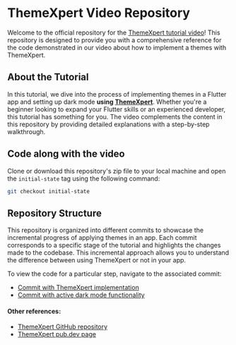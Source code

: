 # ThemeXpert Video Repository
Welcome to the official repository for the [ThemeXpert tutorial video](https://www.youtube.com/watch?v=Py2XlWyfR78)!
This repository is designed to provide you with a comprehensive reference for the code demonstrated in our video about how to implement a themes with ThemeXpert.

## About the Tutorial
In this tutorial, we dive into the process of implementing themes in a Flutter app and setting up dark mode **using [ThemeXpert](https://pub.dev/packages/themexpert)**. Whether you're a beginner looking to expand your Flutter skills or an experienced developer, this tutorial has something for you.
The video complements the content in this repository by providing detailed explanations with a step-by-step walkthrough.

## Code along with the video

Clone or download this repository's zip file to your local machine and open the `initial-state` tag using the following command:

```bash
git checkout initial-state
```

## Repository Structure
This repository is organized into different commits to showcase the incremental progress of applying themes in an app.
Each commit corresponds to a specific stage of the tutorial and highlights the changes made to the codebase.
This incremental approach allows you to understand the difference between using ThemeXpert or not in your app.

To view the code for a particular step, navigate to the associated commit:

- [Commit with ThemeXpert implementation](https://github.com/revelotech/video_themexpert/commit/a88653a89fc535bdd1d4eec93526cd74444d40f0)
- [Commit with active dark mode functionality](https://github.com/revelotech/video_themexpert/commit/8b1b8431559a5f11adfaf6d7af9313f865c1b702)

#### Other references:
- [ThemeXpert GitHub repository](https://github.com/revelotech/themexpert)
- [ThemeXpert pub.dev page](https://pub.dev/packages/themexpert)
